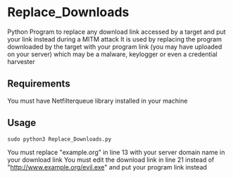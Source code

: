 # Replace_Downloads
Python Program to replace any download link accessed by a target and put your link instead during a MITM attack
It is used by replacing the program downloaded by the target with your program link (you may have uploaded on your server) which may be a malware, keylogger or even a credential harvester

## Requirements
You must have Netfilterqueue library installed in your machine

## Usage
`sudo python3 Replace_Downloads.py`

You must replace "example.org" in line 13 with your server domain name in your download link
You must edit the download link in line 21 instead of "http://www.example.org/evil.exe" and put your program link instead
